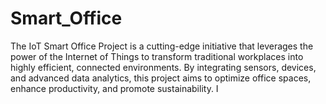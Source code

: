 # Smart_Office
The IoT Smart Office Project is a cutting-edge initiative that leverages the power of the Internet of Things to transform traditional workplaces into highly efficient, connected environments. By integrating sensors, devices, and advanced data analytics, this project aims to optimize office spaces, enhance productivity, and promote sustainability. I
